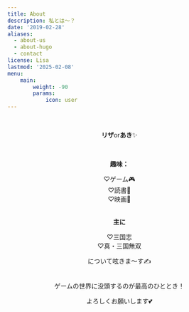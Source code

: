 ```yaml
---
title: About
description: 私とは～？
date: '2019-02-28'
aliases:
  - about-us
  - about-hugo
  - contact
license: Lisa
lastmod: '2025-02-08'
menu:
    main: 
        weight: -90
        params:
            icon: user
---
```


<center>

<br>

**リザ**or**あき**✨

<br>

**趣味：**

♡ゲーム🎮<br>
♡読書📖<br>
♡映画🎥<br>
<br>

**主に**

♡三国志<br>
♡真・三国無双

について呟きま～す✍️

<br>
ゲームの世界に没頭するのが最高のひととき！

よろしくお願いします💕

</center>